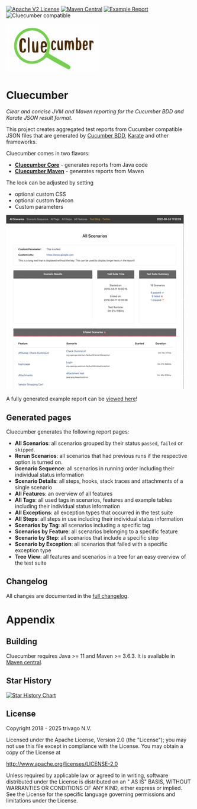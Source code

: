[![Apache V2 License](http://img.shields.io/badge/license-Apache%20V2-blue.svg)](http://www.apache.org/licenses/LICENSE-2.0)
[![Maven Central](https://img.shields.io/maven-central/v/com.trivago.rta/cluecumber-parent.svg)](https://central.sonatype.com/search?q=g%3Acom.trivago.rta++a%3Acluecumber-core+a%3Acluecumber-maven&smo=true)
[![Example Report](https://img.shields.io/badge/Example-Report-blue.svg)](https://softwaretester.blog/cluecumber)
<img src="documentation/img/cucumber-compatible-black-64.png" alt="Cluecumber compatible" width="200" />

<img alt="Cluecumber logo" src="documentation/img/cluecumber.png" width="250"/>

# Cluecumber
_Clear and concise JVM and Maven reporting for the Cucumber BDD and Karate JSON result format._

This project creates aggregated test reports from Cucumber compatible JSON files that are generated
by [Cucumber BDD](https://github.com/cucumber), [Karate](https://github.com/intuit/karate) and other frameworks.

Cluecumber comes in two flavors:
* [__Cluecumber Core__](core) -  generates reports from Java code
* [__Cluecumber Maven__](maven) - generates reports from Maven

The look can be adjusted by setting
* optional custom CSS
* optional custom favicon
* Custom parameters

![Cluecumber animation](documentation/img/cluecumber.gif)

A fully generated example report can be [viewed here](https://softwaretester.blog/cluecumber)!

## Generated pages

Cluecumber generates the following report pages:

* __All Scenarios__: all scenarios grouped by their status `passed`, `failed` or `skipped`.
* __Rerun Scenarios__: all scenarios that had previous runs if the respective option is turned on.
* __Scenario Sequence__: all scenarios in running order including their individual status information
* __Scenario Details__: all steps, hooks, stack traces and attachments of a single scenario
* __All Features__: an overview of all features
* __All Tags__: all used tags in scenarios, features and example tables including their individual status information
* __All Exceptions__: all exception types that occurred in the test suite
* __All Steps__: all steps in use including their individual status information
* __Scenarios by Tag__: all scenarios including a specific tag
* __Scenarios by Feature__: all scenarios belonging to a specific feature
* __Scenario by Step__: all scenarios that include a specific step
* __Scenario by Exception__: all scenarios that failed with a specific exception type
* __Tree View__: all features and scenarios in a tree for an easy overview of the test suite

## Changelog

All changes are documented in the [full changelog](CHANGELOG.md).

# Appendix

## Building

Cluecumber requires Java >= 11 and Maven >= 3.6.3.
It is available in [Maven central](https://central.sonatype.com/search?q=g%3Acom.trivago.rta++a%3Acluecumber-core+a%3Acluecumber-maven&smo=true).

## Star History

[![Star History Chart](https://api.star-history.com/svg?repos=trivago/cluecumber-report-plugin&type=Date)](https://star-history.com/#trivago/cluecumber-report-plugin&Date)

## License

Copyright 2018 - 2025 trivago N.V.

Licensed under the Apache License, Version 2.0 (the "License"); you may not use this file except in compliance with the
License. You may obtain a copy of the License at

http://www.apache.org/licenses/LICENSE-2.0

Unless required by applicable law or agreed to in writing, software distributed under the License is distributed on an "
AS IS" BASIS, WITHOUT WARRANTIES OR CONDITIONS OF ANY KIND, either express or implied. See the License for the specific
language governing permissions and limitations under the License.
